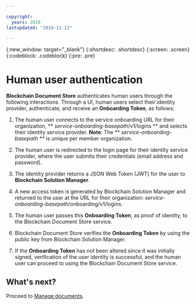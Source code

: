 ```yaml
---

copyright:
  years: 2018
lastupdated: "2018-12-12"

---
```


{:new_window: target="_blank"}
{:shortdesc: .shortdesc}
{:screen: .screen}
{:codeblock: .codeblock}
{:pre: .pre}


# Human user authentication

**Blockchain Document Store** authenticates human users through the following interactions. Through a UI, human users select their identity provider, authenticate, and receive an **Onboarding Token**, as follows:

1. The human user connects to the service onboarding URL for their organization, **  *service-onboarding-basepath*/v1/logins ** and selects their identity service provider. **Note**: The ** *service-onboarding-basepath* ** is unique per member organization.

2. The human user is redirected to the login page for their identity service
provider, where the user submits their credentials (email address and password).

3. The identity provider returns a JSON Web Token (JWT) for the user to **Blockchain Solution Manager**.

4. A new access token is generated by Blockchain Solution Manager and
returned to the user at the URL for their organization: *service-onboarding-basepath*/onboarding/v1/logins.

5. The human user passes this **Onboarding Token**, as proof of identity, to the Blockchain
Document Store service.

6. Blockchain Document Store verifies the **Onboarding Token** by using the public key
from Blockchain Solution Manager.

7. If the **Onboarding Token** has not been altered since it was initially signed,
verification of the user identity is successful, and the human user can proceed to using the
Blockchain Document Store service.

## What's next?
Proceed to [Manage documents](blockchain-document-store/manage-documents.html).

